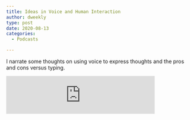 ```yaml
---
title: Ideas in Voice and Human Interaction
author: dweekly
type: post
date: 2020-08-13
categories:
  - Podcasts

---
```


I narrate some thoughts on using voice to express thoughts and the pros and cons versus typing.

<iframe src="https://anchor.fm/dweekly/embed/episodes/Ideas-in-Voice-and-Human-Computer-Interaction-ehclpo" height="102px" width="400px" frameborder="0" scrolling="no"></iframe>
